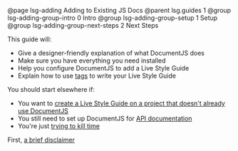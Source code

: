 @page lsg-adding Adding to Existing JS Docs
@parent lsg.guides 1
@group lsg-adding-group-intro 0 Intro
@group lsg-adding-group-setup 1 Setup
@group lsg-adding-group-next-steps 2 Next Steps

This guide will:

* Give a designer-friendly explanation of what DocumentJS does
* Make sure you have everything you need installed
* Help you configure DocumentJS to add a Live Style Guide
* Explain how to use [tags](/docs/documentjs.tags.html) to write your Live Style Guide

You should start elsewhere if:

* You want to [create a Live Style Guide on a project that doesn't already use DocumentJS](/docs/lsg-quickstart.html)
* You still need to set up DocumentJS for [API documentation](/docs/index.html)
* You're just [trying to kill time](https://www.youtube.com/watch?v=6EneCIPJsog)

First, [a brief disclaimer](/docs/lsg-adding-disclaimer.html)